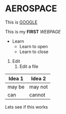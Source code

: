 # AEROSPACE


This is [GOOGLE](https://www.google.co.in/)

This is my **FIRST** *WEBPAGE*

* Learn
   * Learn to open 
   * Learn to close 

1. Edit
   1. Edit a file 
   
   
 Idea 1 | Idea 2
--------|-----------
may be | may not
can | cannot


Lets see if this works



